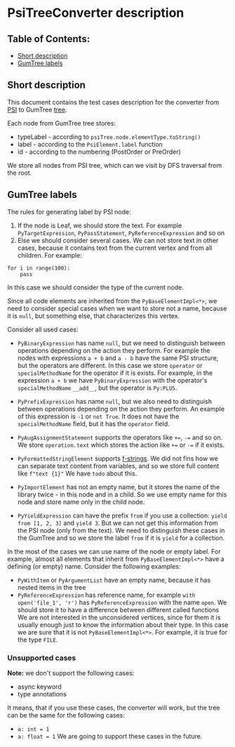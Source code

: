 # PsiTreeConverter description

## Table of Contents:

- [Short description](#short-description)
- [GumTree labels](#gumtree-labels)

## Short description

This document contains the test cases description for the converter from 
[PSI](https://jetbrains.org/intellij/sdk/docs/basics/architectural_overview/psi.html) to GumTree 
[tree](https://github.com/GumTreeDiff/gumtree/blob/develop/core/src/main/java/com/github/gumtreediff/tree/ITree.java).

Each node from GumTree tree stores:
- typeLabel - according to `psiTree.node.elementType.toString()`
- label - according to the `PsiElement.label` function
- id - according to the numbering (PostOrder or PreOrder)

We store all nodes from PSI tree, which can we visit by DFS traversal from the root.

## GumTree labels

The rules for generating label by PSI node:
1. If the node is Leaf, we should store the text. For example `PyTargetExpression`, `PyPassStatement`, 
`PyReferenceExpression` and so on
2. Else we should consider several cases. We can not store text in other cases, because it contains text from the 
current vertex and from all children. For example:
```
for i in range(100):
    pass
```
In this case we should consider the type of the current node.

Since all code elements are inherited from the `PyBaseElementImpl<*>`, we need to consider special cases when we want 
to store not a name, because it is `null`, but something else, that characterizes this vertex.

Consider all used cases:

- `PyBinaryExpression` has name `null`, but we need to distinguish between operations depending on the action they 
perform. For example the nodes with expressions `a + b` and `a - b` have the same PSI structure, 
but the operators are different. In this case we store `operator` or `specialMethodName` for the operator if it is exists. 
For example, in the expression `a + b` we have `PyBinaryExpression` with the operator's `specialMethodName` `__add__`, 
but the operator is `Py:PLUS`.

- `PyPrefixExpression` has name `null`, but we also need to distinguish between operations depending on the action 
they perform. An example of this expression is `-1` or `not True`. It does not have the `specialMethodName` field, 
but it has the `operator` field.

- `PyAugAssignmentStatement` supports the operators like `+=`, `-=` and so on. We store `operation.text` which stores 
the action like `+=` or `-=` if it exists.

- `PyFormattedStringElement` supports [f-strings](https://docs.python.org/3/reference/lexical_analysis.html#f-strings).
We did not fins how we can separate text content from variables, and so we store full content like `f"text {1}"` 
We have `todo` about this.

- `PyImportElement` has not an empty name, but it stores the name of the library twice - in this node and in a child. 
So we use empty name for this node and store name only in the child node.

- `PyYieldExpression` can have the prefix `from` if you use a collection: `yield from [1, 2, 3]` and `yield 3`. 
But we can not get this information from the PSI node (only from the text). We need to distinguish these cases in the 
GumTree and so we store the label `from` if it is `yield` for a collection.

In the most of the cases we can use name of the node or empty label. 
For example, almost all elements that inherit from `PyBaseElementImpl<*>` have a defining (or empty) name. 
Consider the following examples:
  - `PyWithItem` or `PyArgumentList` have an empty name, because it has nested items in the tree
  - `PyReferenceExpression` has reference name, for example `with open('file_1', 'r')` has `PyReferenceExpression`
   with the name `open`. We should store it to have a difference between different called functions
We are not interested in the unconsidered vertices, since for them it is usually enough just to know the information 
about their type. In this case we are sure that it is not `PyBaseElementImpl<*>`. 
For example, it is true for the type `FILE`.

### Unsupported cases

**Note:** we don't support the following cases:
- async keyword
- type annotations

It means, that if you use these cases, the converter will work, but the tree can be the same for the following cases:
- `a: int = 1`
- `a: float = 1`
We are going to support these cases in the future.